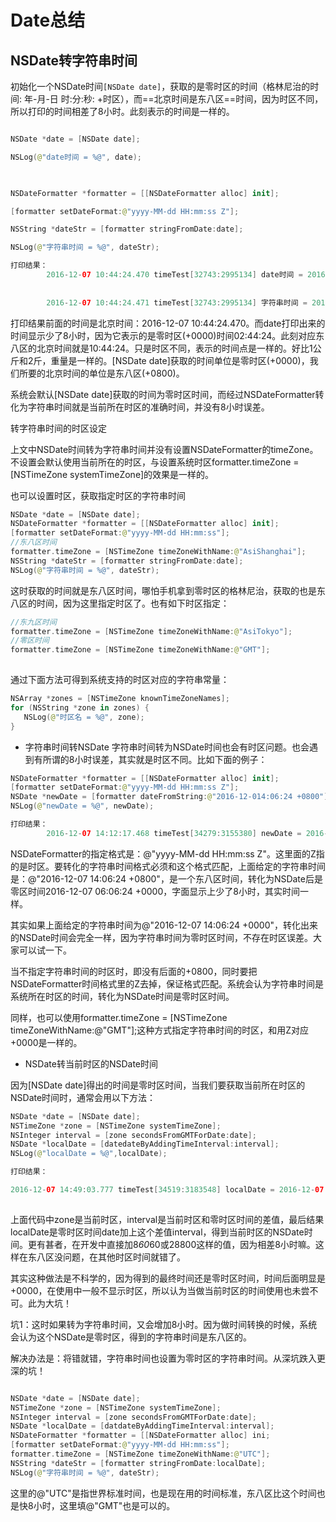 # Date总结

## NSDate转字符串时间

初始化一个NSDate时间`[NSDate date]`，获取的是零时区的时间（格林尼治的时间: 年-月-日 时:分:秒: +时区），而==北京时间是东八区==时间，因为时区不同，所以打印的时间相差了8小时。此刻表示的时间是一样的。

```swift

NSDate *date = [NSDate date];

NSLog(@"date时间 = %@", date);

    

NSDateFormatter *formatter = [[NSDateFormatter alloc] init];

[formatter setDateFormat:@"yyyy-MM-dd HH:mm:ss Z"];

NSString *dateStr = [formatter stringFromDate:date];

NSLog(@"字符串时间 = %@", dateStr);

打印结果：
        2016-12-07 10:44:24.470 timeTest[32743:2995134] date时间 = 2016-12-07 02:44:24 +0000
       
 
        2016-12-07 10:44:24.471 timeTest[32743:2995134] 字符串时间 = 2016-12-07 10:44:24 +0800
```

打印结果前面的时间是北京时间：2016-12-07 10:44:24.470。而date打印出来的时间显示少了8小时，因为它表示的是零时区(+0000)时间02:44:24。此刻对应东八区的北京时间就是10:44:24。只是时区不同，表示的时间点是一样的。好比1公斤和2斤，重量是一样的。[NSDate date]获取的时间单位是零时区(+0000)，我们所要的北京时间的单位是东八区(+0800)。

系统会默认[NSDate date]获取的时间为零时区时间，而经过NSDateFormatter转化为字符串时间就是当前所在时区的准确时间，并没有8小时误差。

转字符串时间的时区设定

上文中NSDate时间转为字符串时间并没有设置NSDateFormatter的timeZone。不设置会默认使用当前所在的时区，与设置系统时区formatter.timeZone = [NSTimeZone systemTimeZone]的效果是一样的。

也可以设置时区，获取指定时区的字符串时间

```swift
NSDate *date = [NSDate date]; 
NSDateFormatter *formatter = [[NSDateFormatter alloc] init];
[formatter setDateFormat:@"yyyy-MM-dd HH:mm:ss"];
//东八区时间
formatter.timeZone = [NSTimeZone timeZoneWithName:@"AsiShanghai"];
NSString *dateStr = [formatter stringFromDate:date];
NSLog(@"字符串时间 = %@", dateStr);
```

这时获取的时间就是东八区时间，哪怕手机拿到零时区的格林尼治，获取的也是东八区的时间，因为这里指定时区了。也有如下时区指定：

```swift
//东九区时间
formatter.timeZone = [NSTimeZone timeZoneWithName:@"AsiTokyo"];
//零区时间
formatter.timeZone = [NSTimeZone timeZoneWithName:@"GMT"];
       
```

通过下面方法可得到系统支持的时区对应的字符串常量：

```swift
NSArray *zones = [NSTimeZone knownTimeZoneNames];      
for (NSString *zone in zones) {    
   NSLog(@"时区名 = %@", zone); 
}
```

- 字符串时间转NSDate
字符串时间转为NSDate时间也会有时区问题。也会遇到有所谓的8小时误差，其实就是时区不同。比如下面的例子：

```swift
NSDateFormatter *formatter = [[NSDateFormatter alloc] init];
[formatter setDateFormat:@"yyyy-MM-dd HH:mm:ss Z"];
NSDate *newDate = [formatter dateFromString:@"2016-12-014:06:24 +0800"];
NSLog(@"newDate = %@", newDate);

打印结果：
        2016-12-07 14:12:17.468 timeTest[34279:3155380] newDate = 2016-12-07 06:06:24 +0000
```

NSDateFormatter的指定格式是：@"yyyy-MM-dd HH:mm:ss Z"。这里面的Z指的是时区。要转化的字符串时间格式必须和这个格式匹配，上面给定的字符串时间是：@"2016-12-07 14:06:24 +0800"，是一个东八区时间，转化为NSDate后是零区时间2016-12-07 06:06:24 +0000，字面显示上少了8小时，其实时间一样。

其实如果上面给定的字符串时间为@"2016-12-07 14:06:24 +0000"，转化出来的NSDate时间会完全一样，因为字符串时间为零时区时间，不存在时区误差。大家可以试一下。

当不指定字符串时间的时区时，即没有后面的+0800，同时要把NSDateFormatter时间格式里的Z去掉，保证格式匹配。系统会认为字符串时间是系统所在时区的时间，转化为NSDate时间是零时区时间。

同样，也可以使用formatter.timeZone = [NSTimeZone timeZoneWithName:@"GMT"];这种方式指定字符串时间的时区，和用Z对应+0000是一样的。

- NSDate转当前时区的NSDate时间

因为[NSDate date]得出的时间是零时区时间，当我们要获取当前所在时区的NSDate时间时，通常会用以下方法：

```swift
NSDate *date = [NSDate date]; 
NSTimeZone *zone = [NSTimeZone systemTimeZone];
NSInteger interval = [zone secondsFromGMTForDate:date];
NSDate *localDate = [datedateByAddingTimeInterval:interval];
NSLog(@"localDate = %@",localDate);

打印结果：

2016-12-07 14:49:03.777 timeTest[34519:3183548] localDate = 2016-12-07 14:49:03 +0000
       
```

上面代码中zone是当前时区，interval是当前时区和零时区时间的差值，最后结果localDate是零时区时间date加上这个差值interval，得到当前时区的NSDate时间。更有甚者，在开发中直接加8*60*60或28800这样的值，因为相差8小时嘛。这样在东八区没问题，在其他时区时间就错了。

其实这种做法是不科学的，因为得到的最终时间还是零时区时间，时间后面明显是+0000，在使用中一般不显示时区，所以认为当做当前时区的时间使用也未尝不可。此为大坑！

坑1：这时如果转为字符串时间，又会增加8小时。因为做时间转换的时候，系统会认为这个NSDate是零时区，得到的字符串时间是东八区的。

解决办法是：将错就错，字符串时间也设置为零时区的字符串时间。从深坑跌入更深的坑！

```swift

NSDate *date = [NSDate date];
NSTimeZone *zone = [NSTimeZone systemTimeZone];
NSInteger interval = [zone secondsFromGMTForDate:date];
NSDate *localDate = [datdateByAddingTimeInterval:interval];
NSDateFormatter *formatter = [[NSDateFormatter alloc] ini;
[formatter setDateFormat:@"yyyy-MM-dd HH:mm:ss"];
formatter.timeZone = [NSTimeZone timeZoneWithName:@"UTC"];
NSString *dateStr = [formatter stringFromDate:localDate];
NSLog(@"字符串时间 = %@", dateStr);
```

这里的@"UTC"是指世界标准时间，也是现在用的时间标准，东八区比这个时间也是快8小时，这里填@"GMT"也是可以的。